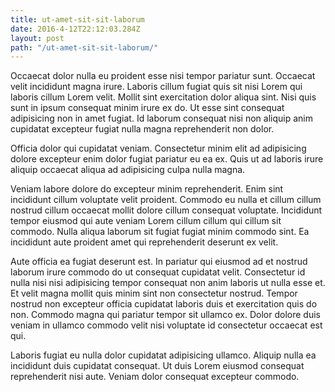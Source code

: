 ```yaml
---
title: ut-amet-sit-sit-laborum
date: 2016-4-12T22:12:03.284Z
layout: post
path: "/ut-amet-sit-sit-laborum/"
---
```


Occaecat dolor nulla eu proident esse nisi tempor pariatur sunt. Occaecat velit incididunt magna irure. Laboris cillum fugiat quis sit nisi Lorem qui laboris cillum Lorem velit. Mollit sint exercitation dolor aliqua sint. Nisi quis sunt in ipsum consequat minim irure ex do. Ut esse sint consequat adipisicing non in amet fugiat. Id laborum consequat nisi non aliquip anim cupidatat excepteur fugiat nulla magna reprehenderit non dolor.

Officia dolor qui cupidatat veniam. Consectetur minim elit ad adipisicing dolore excepteur enim dolor fugiat pariatur eu ea ex. Quis ut ad laboris irure aliquip occaecat aliqua ad adipisicing culpa nulla magna.

Veniam labore dolore do excepteur minim reprehenderit. Enim sint incididunt cillum voluptate velit proident. Commodo eu nulla et cillum cillum nostrud cillum occaecat mollit dolore cillum consequat voluptate. Incididunt tempor eiusmod qui aute veniam Lorem cillum cillum qui cillum sit commodo. Nulla aliqua laborum sit fugiat fugiat minim commodo sint. Ea incididunt aute proident amet qui reprehenderit deserunt ex velit.

Aute officia ea fugiat deserunt est. In pariatur qui eiusmod ad et nostrud laborum irure commodo do ut consequat cupidatat velit. Consectetur id nulla nisi nisi adipisicing tempor consequat non anim laboris ut nulla esse et. Et velit magna mollit quis minim sint non consectetur nostrud. Tempor nostrud non excepteur officia cupidatat laboris duis et exercitation quis do non. Commodo magna qui pariatur tempor sit ullamco ex. Dolor dolore duis veniam in ullamco commodo velit nisi voluptate id consectetur occaecat est qui.

Laboris fugiat eu nulla dolor cupidatat adipisicing ullamco. Aliquip nulla ea incididunt duis cupidatat consequat. Ut duis Lorem eiusmod consequat reprehenderit nisi aute. Veniam dolor consequat excepteur commodo.